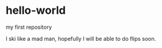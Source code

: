 # hello-world
my first repository

I ski like a mad man, hopefully I will be able to do flips soon.
